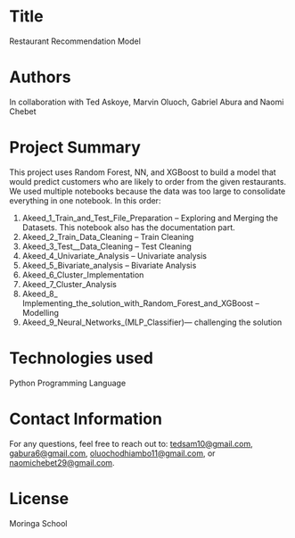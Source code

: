 # Title
Restaurant Recommendation Model

# Authors
In collaboration with Ted Askoye, Marvin Oluoch, Gabriel Abura and Naomi Chebet

# Project Summary
This project uses Random Forest, NN, and XGBoost to build a model that would predict customers who are likely to order from the given restaurants.
We used multiple notebooks because the data was too large to consolidate everything in one notebook.
In this order:
1. Akeed_1_Train_and_Test_File_Preparation – Exploring and Merging the Datasets. This notebook also has the documentation part.
2. Akeed_2_Train_Data_Cleaning – Train Cleaning
3. Akeed_3_Test__Data_Cleaning – Test Cleaning
4. Akeed_4_Univariate_Analysis – Univariate analysis
5. Akeed_5_Bivariate_analysis – Bivariate Analysis
6. Akeed_6_Cluster_Implementation 
7. Akeed_7_Cluster_Analysis
8. Akeed_8_ Implementing_the_solution_with_Random_Forest_and_XGBoost – Modelling
9. Akeed_9_Neural_Networks_(MLP_Classifier)— challenging the solution

# Technologies used
Python Programming Language

# Contact Information 
For any questions, feel free to reach out to: tedsam10@gmail.com, gabura6@gmail.com, oluochodhiambo11@gmail.com, or naomichebet29@gmail.com.

# License
Moringa School





